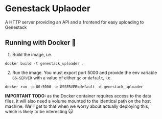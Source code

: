 # Genestack Uplaoder

A HTTP server providing an API and a frontend for easy uploading to Genestack

## Running with Docker 🐳

1. Build the image, i.e.

```
docker build -t genestack_uploader .
```

2. Run the image. You must export port 5000 and provide the env variable `GS-SERVER` with a value of either `qc` or `default`, i.e.

```
docker run -p 80:5000 -e GSSERVER=default -d genestack_uploader
```

**IMPORTANT TODO:** as the Docker container requires access to the data files, it will also need a volume mounted to the identical path on the host machine. We'll get to that when we worry about actually deploying this, which is likely to be interesting 🙀